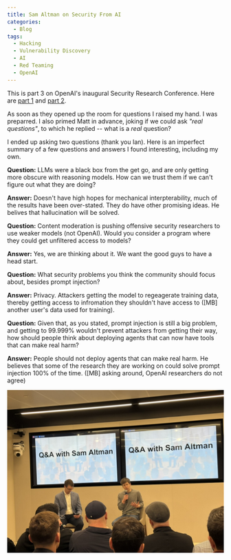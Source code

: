 ```yaml
---
title: Sam Altman on Security From AI
categories:
  - Blog
tags:
  - Hacking
  - Vulnerability Discovery
  - AI
  - Red Teaming
  - OpenAI
---
```


This is part 3 on OpenAI's inaugural Security Research Conference. Here are [part 1](/_posts/2025-05-05-oai-security-conf-vibe.md) and [part 2](/_posts/2025-05-14-oai-security-conf-automated-vuln-discovery.md).

As soon as they opened up the room for questions I raised my hand.
I was preparred.
I also primed Matt in advance, joking if we could ask *"real questions"*, to which he replied -- what is a *real* question?

I ended up asking two questions (thank you Ian).
Here is an imperfect summary of a few questions and answers I found interesting, including my own.

**Question:** LLMs were a black box from the get go, and are only getting more obscure with reasoning models. How can we trust them if we can't figure out what they are doing?

**Answer:** Doesn't have high hopes for mechanical interpterability, much of the results have been over-stated. They do have other promising ideas. He belives that hallucination will be solved.

**Question:** Content moderation is pushing offensive security researchers to use weaker models (not OpenAI). Would you consider a program where they could get unfiltered access to models?

**Answer:** Yes, we are thinking about it. We want the good guys to have a head start.

**Question:** What security problems you think the community should focus about, besides prompt injection?

**Answer:** Privacy. Attackers getting the model to regeagerate training data, thereby getting access to infromation they shouldn't have access to ([MB] another user's data used for training).

**Question:** Given that, as you stated, prompt injection is still a big problem, and getting to 99.999% wouldn't prevent attackers from getting their way, how should people think about deploying agents that can now have tools that can make real harm?

**Answer:** People should not deploy agents that can make real harm. 
  He believes that some of the research they are working on could solve prompt injection 100% of the time.
  ([MB] asking around, OpenAI researchers do not agree)

![Sam Altman thinking about a question; Matt Knight preparring to fire the next one](/assets/images/2025-05-12-oai-security-conf-sam-altman/8B3E9522-5A28-4F34-AF36-0FC4463CB955_1_105_c.jpeg)